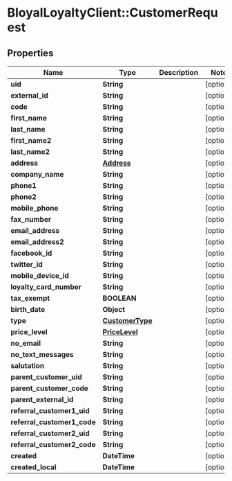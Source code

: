 # BloyalLoyaltyClient::CustomerRequest

## Properties
Name | Type | Description | Notes
------------ | ------------- | ------------- | -------------
**uid** | **String** |  | [optional] 
**external_id** | **String** |  | [optional] 
**code** | **String** |  | [optional] 
**first_name** | **String** |  | [optional] 
**last_name** | **String** |  | [optional] 
**first_name2** | **String** |  | [optional] 
**last_name2** | **String** |  | [optional] 
**address** | [**Address**](Address.md) |  | [optional] 
**company_name** | **String** |  | [optional] 
**phone1** | **String** |  | [optional] 
**phone2** | **String** |  | [optional] 
**mobile_phone** | **String** |  | [optional] 
**fax_number** | **String** |  | [optional] 
**email_address** | **String** |  | [optional] 
**email_address2** | **String** |  | [optional] 
**facebook_id** | **String** |  | [optional] 
**twitter_id** | **String** |  | [optional] 
**mobile_device_id** | **String** |  | [optional] 
**loyalty_card_number** | **String** |  | [optional] 
**tax_exempt** | **BOOLEAN** |  | [optional] 
**birth_date** | **Object** |  | [optional] 
**type** | [**CustomerType**](CustomerType.md) |  | [optional] 
**price_level** | [**PriceLevel**](PriceLevel.md) |  | [optional] 
**no_email** | **String** |  | [optional] 
**no_text_messages** | **String** |  | [optional] 
**salutation** | **String** |  | [optional] 
**parent_customer_uid** | **String** |  | [optional] 
**parent_customer_code** | **String** |  | [optional] 
**parent_external_id** | **String** |  | [optional] 
**referral_customer1_uid** | **String** |  | [optional] 
**referral_customer1_code** | **String** |  | [optional] 
**referral_customer2_uid** | **String** |  | [optional] 
**referral_customer2_code** | **String** |  | [optional] 
**created** | **DateTime** |  | [optional] 
**created_local** | **DateTime** |  | [optional] 

